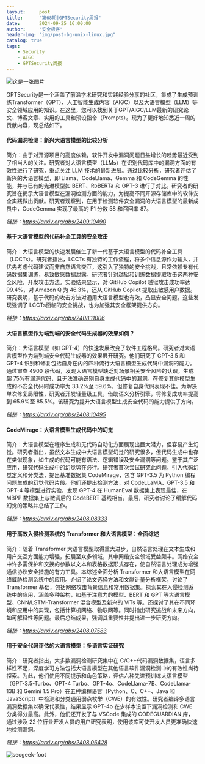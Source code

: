 ```yaml
---
layout:     post
title:      "第68期|GPTSecurity周报"
date:       2024-09-25 16:00:00
author:     "安全极客"
header-img: "img/post-bg-unix-linux.jpg"
catalog: true
tags:
    - Security
    - AIGC
    - GPTSecurity周报
---
```



![这是一张图片](https://www.gptsecurity.info/img/in-post/0807/01.jpg)

GPTSecurity是一个涵盖了前沿学术研究和实践经验分享的社区，集成了生成预训练Transformer（GPT）、人工智能生成内容（AIGC）以及大语言模型（LLM）等安全领域应用的知识。在这里，您可以找到关于GPT/AIGC/LLM最新的研究论文、博客文章、实用的工具和预设指令（Prompts）。现为了更好地知悉近一周的贡献内容，现总结如下。

#### 代码漏洞检测：新兴大语言模型的比较分析

简介：由于对开源项目的高度依赖，软件开发中漏洞问题日益增长的趋势最近受到了相当大的关注。研究者对大语言模型（LLMs）在识别代码库中的漏洞方面的有效性进行了研究，重点关注 LLM 技术的最新进展。通过比较分析，研究者评估了新兴的大语言模型，即 Llama、CodeLlama、Gemma 和 CodeGemma 的性能，并与已有的先进模型如 BERT、RoBERTa 和 GPT-3 进行了对比。研究者的研究旨在揭示大语言模型在漏洞检测方面的能力，为提高不同开源存储库中的软件安全实践做出贡献。研究者观察到，在用于检测软件安全漏洞的大语言模型的最新成员中，CodeGemma 实现了最高的 F1 分数 58 和召回率 87。

*链接：https://arxiv.org/abs/2409.10490*

#### 基于大语言模型的代码补全工具的安全攻击

简介：大语言模型的快速发展催生了新一代基于大语言模型的代码补全工具（LCCTs）。研究者指出，LCCTs 有独特的工作流程，将多个信息源作为输入，并优先考虑代码建议而非自然语言交互，这引入了独特的安全挑战，且常依赖专有代码数据集训练，易致敏感数据泄露。研究者针对越狱和训练数据提取攻击这两种安全风险，开发攻击方法。实验结果显示，对 GitHub Copilot 越狱攻击成功率达 99.4%，对 Amazon Q 为 46.3%，还从 GitHub Copilot 提取出敏感用户数据。研究表明，基于代码的攻击方法对通用大语言模型也有效，凸显安全问题。这些发现强调了 LCCTs面临的安全挑战，也为加强其安全框架提供方向。

*链接：https://arxiv.org/abs/2408.11006*

#### 大语言模型作为端到端的安全代码生成器的效果如何？

简介：大语言模型（如 GPT-4）的快速发展改变了软件工程格局。研究者对大语言模型作为端到端安全代码生成器的效果展开研究。他们研究了 GPT-3.5 和 GPT-4 识别和修复包括自身在内的四种流行大语言模型生成代码中漏洞的能力。通过审查 4900 段代码，发现大语言模型缺乏对场景相关安全风险的认识，生成超 75%有漏洞代码，且无法准确识别自身生成代码中的漏洞。在修复其他模型生成的不安全代码时成功率为 33.2%至 59.6%，但修复自身代码表现不佳。为解决单次修复局限性，研究者开发轻量级工具，借助语义分析引擎，将修复成功率提高到 65.9%至 85.5%。该研究为提升大语言模型生成安全代码的能力提供了方向。

*链接：https://arxiv.org/abs/2408.10495*

#### CodeMirage：大语言模型生成代码中的幻觉

简介：大语言模型在程序生成和无代码自动化方面展现出巨大潜力，但容易产生幻觉。研究者指出，虽然文本生成中大语言模型幻觉的研究很多，但代码生成中也存在类似现象，如生成的代码可能有语法、逻辑错误及安全漏洞等问题。鉴于其广泛应用，研究代码生成中的幻觉势在必行。研究者首次尝试研究此问题，引入代码幻觉定义和分类法，提出基准数据集 CodeMirage，包含 GPT-3.5 为 Python 编程问题生成的幻觉代码片段。他们还提出检测方法，对 CodeLLaMA、GPT-3.5 和 GPT-4 等模型进行实验，发现 GPT-4 在 HumanEval 数据集上表现最佳，在 MBPP 数据集上与微调后的 CodeBERT 基线相当。最后，研究者讨论了缓解代码幻觉的策略并总结了工作。

*链接：https://arxiv.org/abs/2408.08333*

#### 用于高效入侵检测系统的 Transformer 和大语言模型：全面综述

简介：随着 Transformer 大语言模型取得重大进步，自然语言处理在文本生成和用户交互方面能力增强，拓展至众多领域，其中网络安全领域受益颇丰。网络安全中许多需保护和交换的参数以文本和表格数据形式存在，使自然语言处理成为增强通信协议安全措施的有力工具。本综述全面分析 Transformer 和大语言模型在网络威胁检测系统中的应用。介绍了论文选择方法和文献计量分析框架，讨论了 Transformer 基础，包括网络攻击背景信息和常用数据集。探索其在入侵检测系统中的应用，涵盖多种架构，如基于注意力的模型、BERT 和 GPT 等大语言模型、CNN/LSTM-Transformer 混合模型及新兴的 ViTs 等。还探讨了其在不同环境和应用中的实现，包括计算机网络、物联网等。同时指出研究挑战和未来方向，如可解释性等问题。最后总结成果，强调其重要性并提出进一步研究方向。

*链接：https://arxiv.org/abs/2408.07583*


#### 用于安全代码评估的大语言模型：多语言实证研究

简介：研究者指出，大多数漏洞检测研究集中在 C/C++代码漏洞数据集，语言多样性不足，深度学习方法包括大语言模型在其他语言软件漏洞检测中的有效性尚待探索。为此，他们使用不同提示和角色策略，评估六种先进预训练大语言模型（GPT-3.5-Turbo、GPT-4 Turbo、GPT-4o、CodeLlama-7B、CodeLlama-13B 和 Gemini 1.5 Pro）在五种编程语言（Python、C、C++、Java 和 JavaScript）中检测和分类通用弱点枚举（CWE）的有效性。研究者编译多语言漏洞数据集以确保代表性，结果显示 GPT-4o 在少样本设置下漏洞检测和 CWE 分类得分最高。此外，他们还开发了与 VSCode 集成的 CODEGUARDIAN 库，通过涉及 22 位行业开发人员的用户研究表明，使用该库可使开发人员更准确快速地检测漏洞。

*链接：https://arxiv.org/abs/2408.06428*


![secgeek-foot](https://www.gptsecurity.info/img/secgeek-foot.png)
